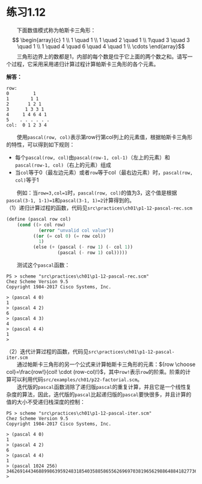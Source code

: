 # 练习1.12
&emsp;&emsp;下面数值模式称为帕斯卡三角形：
$$
\begin{array}{c}
1 \\
1 \quad 1 \\
1 \quad 2 \quad 1 \\
1\quad 3 \quad 3 \quad 1 \\
1 \quad 4 \quad 6 \quad 4 \quad 1 \\
\cdots
\end{array}$$
&emsp;&emsp;三角形边界上的数都是1，内部的每个数是位于它上面的两个数之和。请写一个过程，它采用采用递归计算过程计算帕斯卡三角形的各个元素。  

**解答：**  
```
row:
0         1
1        1 1
2       1 2 1
3      1 3 3 1
4     1 4 6 4 1
5    . . . . . . 
col:  0 1 2 3 4
```
&emsp;&emsp;使用`pascal(row, col)`表示第row行第col列上的元素值，根据帕斯卡三角形的特性，可以得到如下规则：  
- 每个`pascal(row, col)`由`pascal(row-1, col-1)`（左上的元素）和`pascal(row-1, col)`（右上的元素）组成
- 当`col`等于0（最左边元素）或者`row`等于col（最右边元素）时，`pascal(row, col)`等于1
    
&emsp;&emsp;例如：当`row=3,col=1`时，`pascal(row, col)`的值为3，这个值是根据`pascal(3-1, 1-1)=1`和`pascal(3-1, 1)=2`计算得到的。  
（1）递归计算过程的函数，代码见`src\practices\ch01\p1-12-pascal-rec.scm`  
```lisp
(define (pascal row col)
    (cond ((> col row)
            (error "unvalid col value"))
          ((or (= col 0) (= row col))
            1)
          (else (+ (pascal (- row 1) (- col 1))
                   (pascal (- row 1) col)))))
```
&emsp;&emsp;测试这个`pascal`函数：  
```shell
PS > scheme "src\practices\ch01\p1-12-pascal-rec.scm"      
Chez Scheme Version 9.5
Copyright 1984-2017 Cisco Systems, Inc.

> (pascal 4 0)
1
> (pascal 4 2)
6
> (pascal 4 3)
4
> (pascal 4 4)
1
> 
```
（2）迭代计算过程的函数，代码见`src\practices\ch01\p1-12-pascal-iter.scm`  
&emsp;&emsp;通过帕斯卡三角形的另一个公式来计算帕斯卡三角形的元素：${row \choose col}=\frac{row!}{col! \cdot (row-col)!}$，其中`row!`表示`row`的阶乘。阶乘的计算可以利用代码`src/examples/ch01/p22-factorial.scm`。  
&emsp;&emsp;迭代版的`pascal`函数消除了递归版`pascal`的重复计算，并且它是一个线性复杂度的算法，因此，迭代版的`pascal`比起递归版的`pascal`要快很多，并且计算的值的大小不受递归栈深度的控制：  
```shell
PS > scheme "src\practices\ch01\p1-12-pascal-iter.scm"
Chez Scheme Version 9.5
Copyright 1984-2017 Cisco Systems, Inc.

> (pascal 4 0)
1
> (pascal 4 2)
6
> (pascal 4 4)
1
> (pascal 1024 256)
346269144346889986395924831854035885865562696970381965629886488418277363006094610102022787857042680079787023567910689787903778413121916299434613646920250770005333708478791829291433521372230388837458830111329620101516314992938333258379799593534242588
>
```
